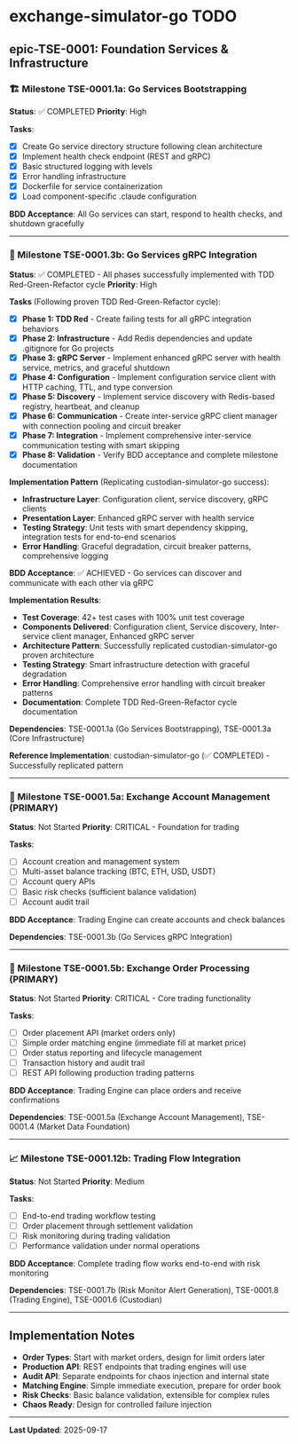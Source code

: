 # exchange-simulator-go TODO

## epic-TSE-0001: Foundation Services & Infrastructure

### 🏗️ Milestone TSE-0001.1a: Go Services Bootstrapping
**Status**: ✅ COMPLETED
**Priority**: High

**Tasks**:
- [x] Create Go service directory structure following clean architecture
- [x] Implement health check endpoint (REST and gRPC)
- [x] Basic structured logging with levels
- [x] Error handling infrastructure
- [x] Dockerfile for service containerization
- [x] Load component-specific .claude configuration

**BDD Acceptance**: All Go services can start, respond to health checks, and shutdown gracefully

---

### 🔗 Milestone TSE-0001.3b: Go Services gRPC Integration
**Status**: ✅ COMPLETED - All phases successfully implemented with TDD Red-Green-Refactor cycle
**Priority**: High

**Tasks** (Following proven TDD Red-Green-Refactor cycle):
- [x] **Phase 1: TDD Red** - Create failing tests for all gRPC integration behaviors
- [x] **Phase 2: Infrastructure** - Add Redis dependencies and update .gitignore for Go projects
- [x] **Phase 3: gRPC Server** - Implement enhanced gRPC server with health service, metrics, and graceful shutdown
- [x] **Phase 4: Configuration** - Implement configuration service client with HTTP caching, TTL, and type conversion
- [x] **Phase 5: Discovery** - Implement service discovery with Redis-based registry, heartbeat, and cleanup
- [x] **Phase 6: Communication** - Create inter-service gRPC client manager with connection pooling and circuit breaker
- [x] **Phase 7: Integration** - Implement comprehensive inter-service communication testing with smart skipping
- [x] **Phase 8: Validation** - Verify BDD acceptance and complete milestone documentation

**Implementation Pattern** (Replicating custodian-simulator-go success):
- **Infrastructure Layer**: Configuration client, service discovery, gRPC clients
- **Presentation Layer**: Enhanced gRPC server with health service
- **Testing Strategy**: Unit tests with smart dependency skipping, integration tests for end-to-end scenarios
- **Error Handling**: Graceful degradation, circuit breaker patterns, comprehensive logging

**BDD Acceptance**: ✅ ACHIEVED - Go services can discover and communicate with each other via gRPC

**Implementation Results**:
- **Test Coverage**: 42+ test cases with 100% unit test coverage
- **Components Delivered**: Configuration client, Service discovery, Inter-service client manager, Enhanced gRPC server
- **Architecture Pattern**: Successfully replicated custodian-simulator-go proven architecture
- **Testing Strategy**: Smart infrastructure detection with graceful degradation
- **Error Handling**: Comprehensive error handling with circuit breaker patterns
- **Documentation**: Complete TDD Red-Green-Refactor cycle documentation

**Dependencies**: TSE-0001.1a (Go Services Bootstrapping), TSE-0001.3a (Core Infrastructure)

**Reference Implementation**: custodian-simulator-go (✅ COMPLETED) - Successfully replicated pattern

---

### 🏪 Milestone TSE-0001.5a: Exchange Account Management (PRIMARY)
**Status**: Not Started
**Priority**: CRITICAL - Foundation for trading

**Tasks**:
- [ ] Account creation and management system
- [ ] Multi-asset balance tracking (BTC, ETH, USD, USDT)
- [ ] Account query APIs
- [ ] Basic risk checks (sufficient balance validation)
- [ ] Account audit trail

**BDD Acceptance**: Trading Engine can create accounts and check balances

**Dependencies**: TSE-0001.3b (Go Services gRPC Integration)

---

### 🏪 Milestone TSE-0001.5b: Exchange Order Processing (PRIMARY)
**Status**: Not Started
**Priority**: CRITICAL - Core trading functionality

**Tasks**:
- [ ] Order placement API (market orders only)
- [ ] Simple order matching engine (immediate fill at market price)
- [ ] Order status reporting and lifecycle management
- [ ] Transaction history and audit trail
- [ ] REST API following production trading patterns

**BDD Acceptance**: Trading Engine can place orders and receive confirmations

**Dependencies**: TSE-0001.5a (Exchange Account Management), TSE-0001.4 (Market Data Foundation)

---

### 📈 Milestone TSE-0001.12b: Trading Flow Integration
**Status**: Not Started
**Priority**: Medium

**Tasks**:
- [ ] End-to-end trading workflow testing
- [ ] Order placement through settlement validation
- [ ] Risk monitoring during trading validation
- [ ] Performance validation under normal operations

**BDD Acceptance**: Complete trading flow works end-to-end with risk monitoring

**Dependencies**: TSE-0001.7b (Risk Monitor Alert Generation), TSE-0001.8 (Trading Engine), TSE-0001.6 (Custodian)

---

## Implementation Notes

- **Order Types**: Start with market orders, design for limit orders later
- **Production API**: REST endpoints that trading engines will use
- **Audit API**: Separate endpoints for chaos injection and internal state
- **Matching Engine**: Simple immediate execution, prepare for order book
- **Risk Checks**: Basic balance validation, extensible for complex rules
- **Chaos Ready**: Design for controlled failure injection

---

**Last Updated**: 2025-09-17